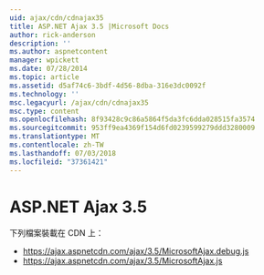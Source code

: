 ```yaml
---
uid: ajax/cdn/cdnajax35
title: ASP.NET Ajax 3.5 |Microsoft Docs
author: rick-anderson
description: ''
ms.author: aspnetcontent
manager: wpickett
ms.date: 07/28/2014
ms.topic: article
ms.assetid: d5af74c6-3bdf-4d56-8dba-316e3dc0092f
ms.technology: ''
msc.legacyurl: /ajax/cdn/cdnajax35
msc.type: content
ms.openlocfilehash: 8f93428c9c86a5864f5da3fc6dda028515fa3574
ms.sourcegitcommit: 953ff9ea4369f154d6fd0239599279ddd3280009
ms.translationtype: MT
ms.contentlocale: zh-TW
ms.lasthandoff: 07/03/2018
ms.locfileid: "37361421"
---
```

<a name="aspnet-ajax-35"></a>ASP.NET Ajax 3.5
====================
下列檔案裝載在 CDN 上：

- https://ajax.aspnetcdn.com/ajax/3.5/MicrosoftAjax.debug.js
- https://ajax.aspnetcdn.com/ajax/3.5/MicrosoftAjax.js
